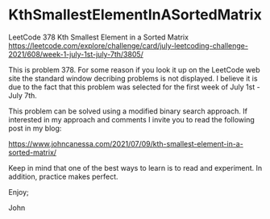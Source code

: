 # KthSmallestElementInASortedMatrix
LeetCode 378 Kth Smallest Element in a Sorted Matrix
https://leetcode.com/explore/challenge/card/july-leetcoding-challenge-2021/608/week-1-july-1st-july-7th/3805/

This is problem 378.
For some reason if you look it up on the LeetCode web site the standard window
decribing problems is not displayed. I believe it is due to the fact that this
problem was selected for the first week of July 1st - July 7th.

This problem can be solved using a modified binary search approach.
If interested in my approach and comments I invite you to read the
following post in my blog:

https://www.johncanessa.com/2021/07/09/kth-smallest-element-in-a-sorted-matrix/

Keep in mind that one of the best ways to learn is to read and experiment.
In addition, practice makes perfect.

Enjoy;

John
